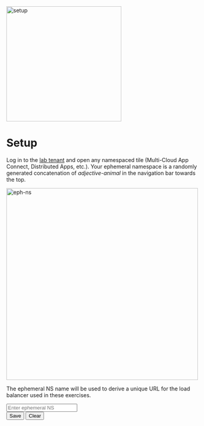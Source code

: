 <div href="/" class="d-flex align-items-center pb-3 mb-3 link-dark text-decoration-none">
    <img src="/static/setup.png" width="300px" height="auto" alt="setup">
</div>

# **Setup**

<div href="/" class="d-flex align-items-center pb-3 mb-3 link-dark text-decoration-none border-bottom"></div>

Log in to the [lab tenant](https://f5-xc-lab-mcn.console.ves.volterra.io/) and open any namespaced tile (Multi-Cloud App Connect, Distributed Apps, etc.). Your ephemeral namespace is a randomly generated concatenation of _adjective_-_animal_ in the navigation bar towards the top.

<img src="/static/eph-ns.png" width="500px" height="auto" alt="eph-ns"/>

The ephemeral NS name will be used to derive a unique URL for the load balancer used in these exercises.

<form id="setupForm" action="/setup" method="post">
    <div class="mb-3">
        <label for="ENInput" class="form-label"></label>
        <input type="text" class="form-control" id="ENInput" name="eph_ns" placeholder="Enter ephemeral NS">
    </div>
    <button type="submit" name="action" value="save" class="btn btn-primary">Save</button>
    <button type="button" onclick="clearCookie()" class="btn btn-danger">Clear</button>
</form>
<script>
function clearCookie() {
    var form = document.getElementById('setupForm');
    var input = document.getElementById('ENInput');
    input.value = ''; 
    var hiddenInput = document.createElement('input');
    hiddenInput.type = 'hidden';
    hiddenInput.name = 'action';
    hiddenInput.value = 'clear';
    form.appendChild(hiddenInput);
    form.submit();
}
</script>